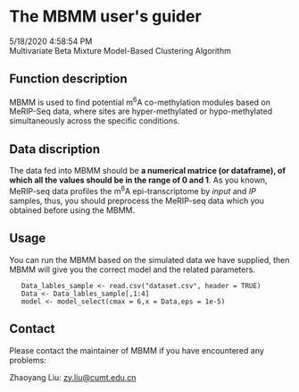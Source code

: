 # The MBMM user's guider
5/18/2020 4:58:54 PM   
Multivariate Beta Mixture Model-Based Clustering Algorithm
## Function description
MBMM is used to find potential m<sup>6</sup>A co-methylation modules based on MeRIP-Seq data, where sites are hyper-methylated or hypo-methylated simultaneously across the specific conditions.
## Data discription
The data fed into MBMM should be **a numerical matrice (or dataframe), of which all the values should be in the range of 0 and 1**. As you known,  MeRIP-seq data profiles the m<sup>6</sup>A epi-transcriptome by *input* and *IP* samples, thus, you should preprocess the MeRIP-seq data which you obtained before using the MBMM.
## Usage
You can run the MBMM based on the simulated data we have supplied, then MBMM will give you the correct model and the related parameters.
```
   Data_lables_sample <- read.csv("dataset.csv", header = TRUE)
   Data <- Data_lables_sample[,1:4]
   model <- model_select(cmax = 6,x = Data,eps = 1e-5)
```
## Contact
Please contact the maintainer of MBMM if you have encountered any problems:

Zhaoyang Liu: <zy.liu@cumt.edu.cn>
